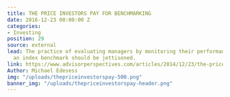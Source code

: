 ```yaml
---
title: THE PRICE INVESTORS PAY FOR BENCHMARKING
date: 2016-12-23 00:00:00 Z
categories:
- Investing
position: 29
source: external
lead: The practice of evaluating managers by monitoring their performance against
  an index benchmark should be jettisoned.
link: https://www.advisorperspectives.com/articles/2014/12/23/the-price-all-investors-pay-for-benchmarking
Author: Michael Edesess
img: "/uploads/thepriceinvestorspay-500.png"
banner_img: "/uploads/thepriceinvestorspay-header.png"
---
```


